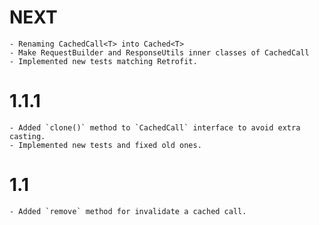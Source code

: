 # NEXT
    - Renaming CachedCall<T> into Cached<T>
    - Make RequestBuilder and ResponseUtils inner classes of CachedCall
    - Implemented new tests matching Retrofit.

# 1.1.1
    - Added `clone()` method to `CachedCall` interface to avoid extra casting.
    - Implemented new tests and fixed old ones.

# 1.1
    - Added `remove` method for invalidate a cached call.